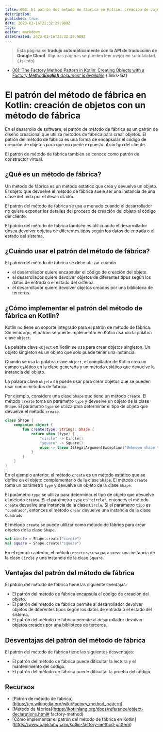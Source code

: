 ```yaml
---
title: 061: El patrón del método de fábrica en Kotlin: creación de objetos con un método de fábrica
description: 
published: true
date: 2023-02-16T22:32:29.909Z
tags: 
editor: markdown
dateCreated: 2023-02-16T22:32:29.909Z
---
```


> Esta página se **tradujo automáticamente con la API de traducción de Google Cloud**.
Algunas páginas se pueden leer mejor en su totalidad.{.is-info}



- [061: The Factory Method Pattern in Kotlin: Creating Objects with a Factory Method***English** document is available*](/en/Knowledge-base/Kotlin/Learning/061-the-factory-method-pattern-in-kotlin-creating-objects-with-a-factory-method)
{.links-list}


# El patrón del método de fábrica en Kotlin: creación de objetos con un método de fábrica

En el desarrollo de software, el patrón de método de fábrica es un patrón de diseño creacional que utiliza métodos de fábrica para crear objetos. El patrón del método de fábrica es una forma de encapsular el código de creación de objetos para que no quede expuesto al código del cliente.

El patrón de método de fábrica también se conoce como patrón de constructor virtual.

## ¿Qué es un método de fábrica?

Un método de fábrica es un método estático que crea y devuelve un objeto. El objeto que devuelve el método de fábrica suele ser una instancia de una clase definida por el desarrollador.

El patrón del método de fábrica se usa a menudo cuando el desarrollador no quiere exponer los detalles del proceso de creación del objeto al código del cliente.

El patrón del método de fábrica también es útil cuando el desarrollador desea devolver objetos de diferentes tipos según los datos de entrada o el estado del sistema.

## ¿Cuándo usar el patrón del método de fábrica?

El patrón del método de fábrica se debe utilizar cuando

- el desarrollador quiere encapsular el código de creación del objeto.
- el desarrollador quiere devolver objetos de diferentes tipos según los datos de entrada o el estado del sistema.
- el desarrollador quiere devolver objetos creados por una biblioteca de terceros.

## ¿Cómo implementar el patrón del método de fábrica en Kotlin?

Kotlin no tiene un soporte integrado para el patrón de método de fábrica. Sin embargo, el patrón se puede implementar en Kotlin usando la palabra clave `object`.

La palabra clave `object` en Kotlin se usa para crear objetos singleton. Un objeto singleton es un objeto que solo puede tener una instancia.

Cuando se usa la palabra clave `object`, el compilador de Kotlin crea un campo estático en la clase generada y un método estático que devuelve la instancia del objeto.

La palabra clave `objeto` se puede usar para crear objetos que se pueden usar como métodos de fábrica.

Por ejemplo, considere una clase `Shape` que tiene un método `create`. El método `create` toma un parámetro `type` y devuelve un objeto de la clase `Shape`. El parámetro `type` se utiliza para determinar el tipo de objeto que devuelve el método `create`.

```kotlin
class Shape {
    companion object {
        fun create(type: String): Shape {
            return when (type) {
                "circle" -> Circle()
                "square" -> Square()
                else -> throw IllegalArgumentException("Unknown shape type")
            }
        }
    }
}
```

En el ejemplo anterior, el método `create` es un método estático que se define en el objeto complementario de la clase `Shape`. El método `create` toma un parámetro `type` y devuelve un objeto de la clase `Shape`.

El parámetro `type` se utiliza para determinar el tipo de objeto que devuelve el método `create`. Si el parámetro `type` es `"circle"`, entonces el método `create` devuelve una instancia de la clase `Circle`. Si el parámetro `tipo` es `"cuadrado"`, entonces el método `crear` devuelve una instancia de la clase `Cuadrado`.

El método `create` se puede utilizar como método de fábrica para crear objetos de la clase `Shape`.

```kotlin
val circle = Shape.create("circle")
val square = Shape.create("square")
```

En el ejemplo anterior, el método `create` se usa para crear una instancia de la clase `Circle` y una instancia de la clase `Square`.

## Ventajas del patrón del método de fábrica

El patrón del método de fábrica tiene las siguientes ventajas:

- El patrón del método de fábrica encapsula el código de creación del objeto.
- El patrón del método de fábrica permite al desarrollador devolver objetos de diferentes tipos según los datos de entrada o el estado del sistema.
- El patrón del método de fábrica permite al desarrollador devolver objetos creados por una biblioteca de terceros.

## Desventajas del patrón del método de fábrica

El patrón del método de fábrica tiene las siguientes desventajas:

- El patrón del método de fábrica puede dificultar la lectura y el mantenimiento del código.
- El patrón del método de fábrica puede dificultar la prueba del código.

## Recursos

- [Patrón de método de fábrica] (https://en.wikipedia.org/wiki/Factory_method_pattern)
- [Método de fábrica](https://kotlinlang.org/docs/reference/object-declarations.html# factory-method)
- [Cómo implementar el patrón del método de fábrica en Kotlin] (https://www.baeldung.com/kotlin-factory-method-pattern)
